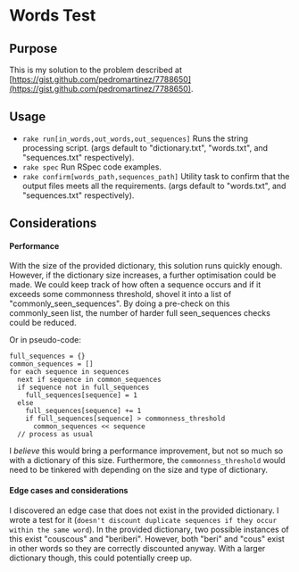 # Words Test

## Purpose
This is my solution to the problem described at [https://gist.github.com/pedromartinez/7788650](https://gist.github.com/pedromartinez/7788650).

## Usage
- `rake run[in_words,out_words,out_sequences]` Runs the string processing script. (args default to "dictionary.txt", "words.txt", and "sequences.txt" respectively).
- `rake spec` Run RSpec code examples.
- `rake confirm[words_path,sequences_path]` Utility task to confirm that the output files meets all the requirements. (args default to "words.txt", and "sequences.txt" respectively).

## Considerations

#### Performance
With the size of the provided dictionary, this solution runs quickly enough. However, if the dictionary size increases, a further optimisation could be made. We could keep track of how often a sequence occurs and if it exceeds some commonness threshold, shovel it into a list of "commonly_seen_sequences". By doing a pre-check on this commonly_seen list, the number of harder full seen_sequences checks could be reduced.

Or in pseudo-code:

```
full_sequences = {}
common_sequences = []
for each sequence in sequences
  next if sequence in common_sequences
  if sequence not in full_sequences
    full_sequences[sequence] = 1
  else
    full_sequences[sequence] += 1
    if full_sequences[sequence] > commonness_threshold
      common_sequences << sequence
  // process as usual
```

I _believe_ this would bring a performance improvement, but not so much so with a dictionary of this size. Furthermore, the `commonness_threshold` would need to be tinkered with depending on the size and type of dictionary.

#### Edge cases and considerations
I discovered an edge case that does not exist in the provided dictionary. I wrote a test for it (`doesn't discount duplicate sequences if they occur within the same word`). In the provided dictionary, two possible instances of this exist "couscous" and "beriberi". However, both "beri" and "cous" exist in other words so they are correctly discounted anyway. With a larger dictionary though, this could potentially creep up.
